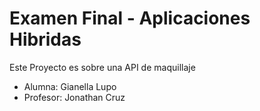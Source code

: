 # Examen Final - Aplicaciones Hibridas
Este Proyecto es sobre una API de maquillaje
- Alumna: Gianella Lupo
- Profesor: Jonathan Cruz
